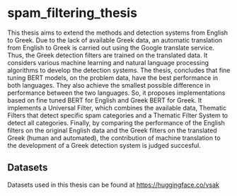 # spam_filtering_thesis

This thesis aims to extend the methods and detection systems from English to Greek. Due to the lack of available Greek data, an automatic translation from English to Greek is carried out using the Google translate service. Thus, the Greek detection filters are trained on the translated data. It considers various machine learning and natural language processing algorithms to develop the detection systems. The thesis, concludes that fine tuning BERT models, on the problem data, have the best performance in both languages. They also achieve the smallest possible difference in performance between the two languages. So, it proposes implementations based on fine tuned BERT for English and Greek BERT for Greek. It implements a Universal Filter, which combines the available data, Thematic Filters that detect specific spam categories and a Thematic Filter System to detect all categories. Finally, by comparing the performance of the English filters on the original English data and the Greek filters on the translated Greek (human and automated), the contribution of machine translation to the development of a Greek detection system is judged succesful.


## Datasets

Datasets used in this thesis can be found at https://huggingface.co/vsak 
